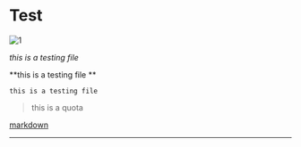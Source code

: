 # Test

![ 1 ](https://cdn.pixabay.com/photo/2020/03/27/18/37/nature-4974546_1280.jpg)

*this is a testing file*

**this is a testing file **

` this is a testing file `

> this is a quota

[markdown](http://blog.csdn.net/zhaokaiqiang1992)

---














